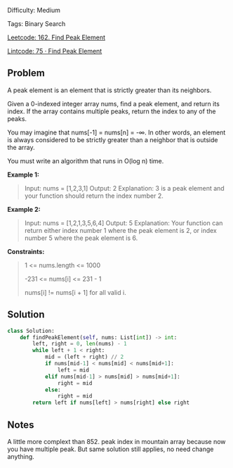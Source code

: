 Difficulty: Medium

Tags: Binary Search

[Leetcode: 162. Find Peak Element](https://leetcode.com/problems/find-peak-element/)

[Lintcode: 75 · Find Peak Element](https://www.lintcode.com/problem/75/)

## Problem
A peak element is an element that is strictly greater than its neighbors.

Given a 0-indexed integer array nums, find a peak element, and return its index. If the array contains multiple peaks, return the index to any of the peaks.

You may imagine that nums[-1] = nums[n] = -∞. In other words, an element is always considered to be strictly greater than a neighbor that is outside the array.

You must write an algorithm that runs in O(log n) time.

**Example 1:**
> Input: nums = [1,2,3,1]
> Output: 2
> Explanation: 3 is a peak element and your function should return the index number 2.

**Example 2:**
>Input: nums = [1,2,1,3,5,6,4]
>Output: 5
>Explanation: Your function can return either index number 1 where the peak element is 2, or index number 5 where the peak element is 6.
 

**Constraints:**
>1 <= nums.length <= 1000
> 
>-231 <= nums[i] <= 231 - 1
> 
>nums[i] != nums[i + 1] for all valid i.
> 

## Solution
```python
class Solution:
    def findPeakElement(self, nums: List[int]) -> int:
        left, right = 0, len(nums) - 1
        while left + 1 < right:
            mid = (left + right) // 2
            if nums[mid-1] < nums[mid] < nums[mid+1]:
                left = mid
            elif nums[mid-1] > nums[mid] > nums[mid+1]:
                right = mid
            else:
                right = mid
        return left if nums[left] > nums[right] else right
```

## Notes
A little more complext than 852. peak index in mountain array because now you have multiple peak.
But same solution still applies, no need change anything.
